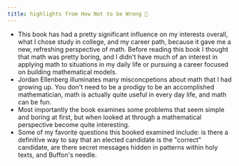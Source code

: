 ```yaml
---
title: highlights from How Not to be Wrong 🌱
---
```


- This book has had a pretty significant influence on my interests overall, what I chose study in college, and my career path, because it gave me a new, refreshing perspective of math. Before reading this book I thought that math was pretty boring, and I didn't have much of an interest in applying math to situations in my daily life or pursuing a career focused on building mathematical models.
- Jordan Ellenberg illuminates many misconcpetions about math that I had growing up. You don't need to be a prodigy to be an accomplished mathematician, math is actually quite useful in every day life, and math can be fun.
- Most importantly the book examines some problems that seem simple and boring at first, but when looked at through a mathematical perspective become quite interesting.
- Some of my favorite questions this booked examined include: is there a definitive way to say that an elected candidate is the "correct" candidate, are there secret messages hidden in patterns within holy texts, and Buffon's needle.
